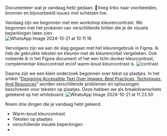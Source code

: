 Documenteer wat je vandaag hebt gedaan. Voeg links naar voorbeelden, bronnen en bijvoorbeeld issues met schetsen toe.

Vandaag zijn we begonnen met een workshop kleurencontrast. We begonnen met het proberen van verschillende brillen die je de visuele beperkingen laten zien.  
![WhatsApp Image 2024-10-21 at 10 11 16](https://github.com/user-attachments/assets/bf44e561-9303-4bd5-b678-34dbedad7226)

Vervolgens zijn we aan de slag gegaan met het kleurengebruik in Figma. Ik heb de gebruikte teksten en kleuren met de kleurencirkel vergeleken. Ook noteerde ik in het Figma document of het een licht-donker kleurcontrast, complementair kleurcontrast en/of warm-koud kleurcontrast is.
![contrast](https://github.com/user-attachments/assets/f06dd0de-cc6a-49c6-b444-99bbcfaabaa2)

Daarna zijn we een klein onderzoek begonnen over tekst op plaatjes. In het artikel “[Designing Accessible Text Over Images: Best Practices, Techniques, And Resources](https://www.smashingmagazine.com/2023/08/designing-accessible-text-over-images-part1/)” worden verschillende problemen en oplossingen beschreven voor teksten op plaatjes. Deze hebben we als breakdownschets getekend op het whiteboard:
![WhatsApp Image 2024-10-21 at 11 23 50](https://github.com/user-attachments/assets/508c74ce-b912-4b3a-a230-b8f8a04eb5f0)


Noem drie dingen die je vandaag hebt geleerd.
- Warm-koud kleurcontrast
- Teksten op plaatjes
- verschillende visuele beperkingen
- 